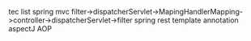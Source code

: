 tec list
spring mvc
filter->dispatcherServlet->MapingHandlerMapping->controller->dispatcherServlet->filter
spring rest template
annotation
aspectJ AOP
